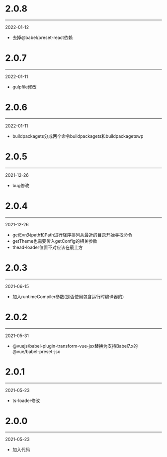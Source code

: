 # 2.0.8

***

2022-01-12

* 去掉@babel/preset-react依赖

# 2.0.7

***

2022-01-11

* gulpfile修改

# 2.0.6

***

2022-01-11

* buildpackagets分成两个命令buildpackagets和buildpackagetswp

# 2.0.5

***

2021-12-26

* bug修改

# 2.0.4

***

2021-12-26

* getEvn对path和Path进行降序排列从最近的目录开始寻找命令
* getTheme也需要传入getConfig的相关参数
* thead-loader位置不对应该在最上方

# 2.0.3

***

2021-06-15

* 加入runtimeCompiler参数(是否使用包含运行时编译器的)

# 2.0.2

***

2021-05-31

* @vuejs/babel-plugin-transform-vue-jsx替换为支持Babel7.x的@vue/babel-preset-jsx

# 2.0.1

***

2021-05-23

* ts-loader修改

# 2.0.0

***

2021-05-23

* 加入代码
